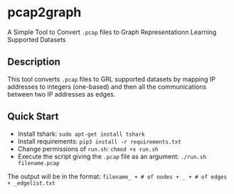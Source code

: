# pcap2graph
A Simple Tool to Convert `.pcap` files to Graph Representationn Learning Supported Datasets

## Description
This tool converts `.pcap` files to GRL supported datasets by mapping IP addresses to integers (one-based) and then all the communications between two IP addresses as edges. 

## Quick Start
- Install tshark: `sudo apt-get install tshark`
- Install requirements: `pip3 install -r requirements.txt`
- Change permissions of `run.sh`: `chmod +x run.sh`
- Execute the script giving the `.pcap` file as an argument: `./run.sh filename.pcap`

The output will be in the format: `filename_ + # of nodes + _ + # of edges + _edgelist.txt`